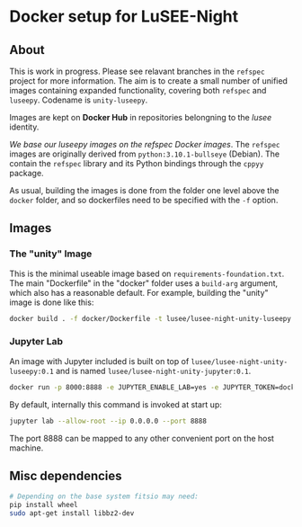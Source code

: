 # Docker setup for LuSEE-Night

## About

This is work in progress. Please see relavant branches in the `refspec` project
for more information. The aim is to create a small number of unified images
containing expanded functionality, covering both `refspec` and `luseepy`.
Codename is `unity-luseepy`.

Images are kept on __Docker Hub__ in repositories belongning to the _lusee_ identity.

_We base our luseepy images on the refspec Docker images_.  The `refspec` images
are originally derived from `python:3.10.1-bullseye` (Debian). The contain
the `refspec` library and its Python bindings through the `cppyy` package.

As usual, building the images is done from the folder one level above the `docker` folder,
and so dockerfiles need to be specified with the `-f` option.


## Images

### The "unity" Image

This is the minimal useable image based on ```requirements-foundation.txt```.
The main "Dockerfile" in the "docker" folder uses a ```build-arg``` argument,
which also has a reasonable default. For example, building the "unity"
image is done like this:

```bash
docker build . -f docker/Dockerfile -t lusee/lusee-night-unity-luseepy:0.1 --build-arg reqs=requirements-foundation.txt
```

### Jupyter Lab

An image with Jupyter included is built on top of `lusee/lusee-night-unity-luseepy:0.1`
and is named `lusee/lusee-night-unity-jupyter:0.1`.

```bash
docker run -p 8000:8888 -e JUPYTER_ENABLE_LAB=yes -e JUPYTER_TOKEN=docker lusee/lusee-night-unity-jupyter:0.1
```

By default, internally this command is invoked at start up:

```bash
jupyter lab --allow-root --ip 0.0.0.0 --port 8888
```

The port 8888 can be mapped to any other convenient port on the host machine.

## Misc dependencies

```bash
# Depending on the base system fitsio may need:
pip install wheel
sudo apt-get install libbz2-dev
```


